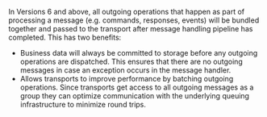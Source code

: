 In Versions 6 and above, all outgoing operations that happen as part of processing a message (e.g. commands, responses, events) will be bundled together and passed to the transport after message handling pipeline has completed. This has two benefits:

 * Business data will always be committed to storage before any outgoing operations are dispatched. This ensures that there are no outgoing messages in case an exception occurs in the message handler.
 * Allows transports to improve performance by batching outgoing operations. Since transports get access to all outgoing messages as a group they can optimize communication with the underlying queuing infrastructure to minimize round trips.
